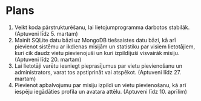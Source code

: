 # Plans

1. Veikt koda pārstrukturēšanu, lai lietojumprogramma darbotos stabilāk. (Aptuveni līdz 5. martam)
2. Mainīt SQLite datu bāzi uz MongoDB tiešsaistes datu bāzi, kā arī pievienot sistēmu ar ikdienas misijām un statistiku par visiem lietotājiem, kuri cik daudz vietu pievienojuši un kuri izpildījuši visvairāk misiju. (Aptuveni līdz 20. martam)
3. Lai lietotāji varētu iesniegt pieprasījumus par vietu pievienošanu un administrators, varat tos apstiprināt vai atspēkot. (Aptuveni līdz 27. martam)
4. Pievienot apbalvojumu par misiju izpildi un vietu pievienošanu, kā arī iespēju iegādāties profila un avatara attēlu. (Aptuveni līdz 10. aprīlim)